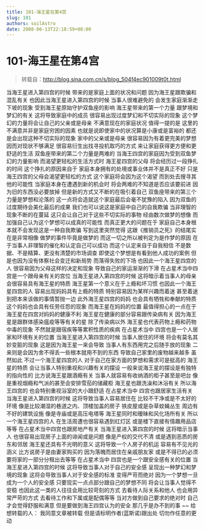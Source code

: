 ```yaml
---
title: 101-海王星在第4宫
slug: 101
authors: soilAstro
date: 2008-06-13T22:18:59+08:00
---
```

# 101-海王星在第4宫

> 转载自：http://blog.sina.com.cn/s/blog_504f4ec901009t0t.html

当海王星进入第四宫的时候
带来的是家庭上面的状况和问题
因为海王星跟欺骗和混乱有关
也因此当海王星进入第四宫的时候
当事人很难避免的
会发生家庭渐渐走下坡的现象
受到海王星原始守护双鱼座的影响
海王星带来的第一个力量
跟梦境和梦幻的有关
这将导致家庭中的成员
很容易出现过度梦幻和不切实际的现象
这个梦幻的力量将会让自己的父亲或是母亲
不满意现在的家庭状况
值得一提的是
这里的不满意并非是家庭穷困的因素
也就是说即使家中的状况算是小康或是富裕的
都还是会出现这种不切实际的现象
家中的父亲或是母亲
很容易因为有着更完美的梦想
因而对现状不够满足
很容易衍生出找寻投机取巧的方式
来让家庭获得更方便和更舒适的生活
双鱼座带来的第二个力量是两难的
当海王四宫的家庭因为受到双鱼梦幻的力量影响
而渴望更轻松的生活方式时
海王星四宫的父母
将会经历过一段挣扎的时间
这个挣扎的原因来自于
家庭本身拥有的处境或事业体并不是真正不好
只是海王四宫的父母会渴望更轻松的方式
这个家庭将会因为这个渴望
而到处去搜寻其他的可能性
当家庭本身在遭遇到新的机会时
将会两难的不知道是否应该要前进
因为旧的东西没必要放掉
但是新的方式又不断的在吸引着自己
双鱼座带来的第三个力量是梦想和沦落的
这一点将会造就这个家庭最后会毫不犹豫的陷入
因为双鱼的过度期待会美化最后的成果
我们也可以说这是家庭中自己的自我欺骗
当非理智的现象不断的在蔓延
这只会让自己对于这些不切实际的事物
经由数次做梦的想像
而加强自己认为这个梦想可以成真的可能性
而真正更大的问题在于
家庭自己本身根本就不会发现这是一种自我欺骗
写到这里突然觉得
这跟《推销员之死》的结尾实在是非常相像
做梦的事件毕竟是做梦的
而这一切之所以被判定为是作梦的原因
在于当事人非理智的催化和认定自己可以成功
而这个认定来自于自我相信
不是数据、不是精算、更没有清楚的市场调查
即使这个梦想是有看到他人成功的案例
但是也因为没有体察社会变迁和新局势
而落得失败的下场
也因此一个海王星四宫的人
很容易因为父母这样的决定和现象
导致自己的家运渐渐的下滑
在占星术当中四宫是一个跟母亲有关的宫位
当海王星进入第四宫的时候
这将暗示着当事人的母亲
会很容易具有海王星的特质
海王星第一个意义在于上瘾和坏习惯
也因此一个海王星四宫的人
容易出现妈妈具有上瘾的特质
特别容易因为某样兴趣而着迷
甚至着迷到把本来该做的事情暂抛一边
此外海王星四宫的妈妈
也会具有牺牲和奉献的特质
这个妈妈也会具有任劳任怨的现象
而海王星在妈妈的位置
最值得担心的一点在于
海王星在四宫对妈妈的健康不利
海王星在健康的部分容易跟传染病有关
因为海王星是跟群体感染瘟疫等等有关的星
除了传染病以外
海王星也代表药物上瘾和药物中毒的现象
不然就是跟宿疾等等累积性质的疾病
在占星术当中
四宫也是一个人居家和环境有关的位置
当海王星进入第四宫的时候
当事人居住的环境
将会有莫名其妙变脏的现象
这是因为海王星一来会导致
当事人有东西用完之后随手放的现象
二来则是会因为舍不得丢一些根本就用不到的东西
导致自己家里的废物越来越多
虽然如此
不过一个海王星四宫的人
对于自己在家方面的梦想和需求可是挺高的
海王星的特质
会让当事人特别重视和兴趣有关的摆设
一般来说海王星的摆设是有独特的指向性的
比方说海王星跟酒瘾有关
当事人就容易有收纳酒的柜子甚至是吧台
像是重视烟瘾和气派的甚至会安排雪茄的储藏柜
海王星也跟洗澡和沐浴有关
所以海王四宫的
也会特别重视浴室的大小跟舒适
在占星术当中
四宫也跟居家生活有关
当海王星进入第四宫的时候
这将导致当事人容易居住在
比较不干净或是不太好的环境
像是比较潮湿的巷道之内、顶楼加盖的房子
铁皮屋或是杂草蚊蝇丛生
周边有不好的建筑设施
像是寺庙或是高压电塔等
海王星同时和暧昧和风化场所有关
所以一个海王星四宫的人
在生活周遭也很容易遇到红灯区
或是楼下直接有情趣用品店等等
在占星术当中四宫也跟房地产有关
当海王星进入第四宫的时候
这将暗示当事人
也很容易出现房子上面的诽闻或是问题
像是产权的交代不清
或是遇到恶质的房东和邻居
海王星还具有不光明的意义
这将导致一个人房子的机运
容易有不见光的涵义
比方说房子是由妻家购买的
因为落魄而居住在亲戚朋友家
或是不得已的必须要将家的一部分分租出去等等
在占星术当中
四宫也是一个跟安全感有关的位置
当海王星进入第四宫的时候
这将导致当事人对于自己的安全感
呈现出一种梦幻和梦境的现象
这将会导致当事人对于安全感的标准
变得严苛而绝对
因为一个梦想一旦成为一个人的安全感
只要现实一点点部分跟自己的梦想不同
将会让当事人觉得不安稳
也因此这一类的人往往会用比较苛刻的方式
去看待人际关系和他人
也会用异常严苛的方式
去看待工作和下属或是配偶等等
当对方做到自己要求的绝对时
自己才会觉得舒服和满意
但是要做到海王四宫认为的安全
那几乎是办不到的事
~~
给想转载的人：
我同意文章被转载
但是请标明作者(蓝斯诺)跟出处
切勿作任意的更动


  